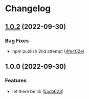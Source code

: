 # Changelog

## [1.0.2](https://github.com/tsukeero/anidb-udp-client/compare/v1.0.1...v1.0.2) (2022-09-30)


### Bug Fixes

* npm publish 2nd attempt ([4fe402e](https://github.com/tsukeero/anidb-udp-client/commit/4fe402ebca2aed77bfc51514b7f17815ce39dda4))


## 1.0.0 (2022-09-30)


### Features

* let there be lib ([5acb623](https://github.com/tsukeero/anidb-udp-client/commit/5acb623f47d77c487ccabec9bcde4093c3c7ff6d))
